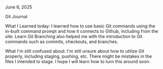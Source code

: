 June 6, 2025

Git Journal

What I Learned today:
I learned how to use basic Git commands using the in-built command prompt and how it connects to Github, including from the site. Learn Git Branching also helped me with the introduction to Git commands such as commits, checkouts, and branches.

What I'm still confused about:
I'm still unsure about how to utilize Git properly, including staging, pushing, etc. There might be mistakes in the files I intended to stage. I hope I will learn how to turn this around soon.